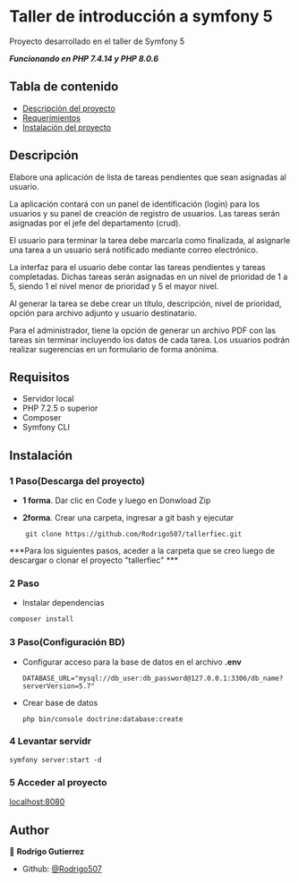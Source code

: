 #  Taller de introducción a symfony 5
Proyecto desarrollado en el taller de Symfony 5


***Funcionando en PHP 7.4.14 y PHP 8.0.6***

## Tabla de contenido
- [Descripción del proyecto](#descripción)
- [Requerimientos](#requisitos)
- [Instalación del proyecto](#instalación)




## Descripción

Elabore una aplicación de lista de tareas pendientes que sean asignadas al usuario. 

La aplicación contará con un panel de identificación (login) para los usuarios y su panel de creación de registro de usuarios. Las tareas serán asignadas por el jefe del departamento (crud).

El usuario para terminar la tarea debe marcarla como finalizada, al asignarle una tarea a un usuario será notificado mediante correo electrónico. 

La interfaz para el usuario debe contar las tareas pendientes y tareas completadas. Dichas tareas serán asignadas en un nivel de prioridad de 1 a 5, siendo 1 el nivel menor de prioridad y 5 el mayor nivel.

Al generar la tarea se debe crear un título, descripción, nivel de prioridad, opción para archivo adjunto y usuario destinatario. 

Para el administrador, tiene la opción de generar un archivo PDF con las tareas sin terminar incluyendo los datos de cada tarea. Los usuarios podrán realizar sugerencias en un formulario de forma anónima.


## Requisitos
- Servidor local
- PHP 7.2.5 o superior
- Composer
- Symfony CLI


## Instalación
### 1 Paso(Descarga del proyecto)
 - **1 forma**. Dar clic en Code y luego en Donwload Zip

 - **2forma**. Crear una carpeta, ingresar a git bash y ejecutar
```
    git clone https://github.com/Rodrigo507/tallerfiec.git
```
***Para los siguientes pasos, aceder a la carpeta que se creo luego de descargar o clonar el proyecto "tallerfiec" ***
### 2 Paso
- Instalar dependencias 

 ```bash
composer install
```


### 3 Paso(Configuración BD)

- Configurar acceso para la base de datos en el archivo **.env**
  ```
  DATABASE_URL="mysql://db_user:db_password@127.0.0.1:3306/db_name?serverVersion=5.7"
  ```
- Crear base de datos
  ```
  php bin/console doctrine:database:create
  ```

### 4 Levantar servidr
  ```
  symfony server:start -d
  ```
### 5 Acceder al proyecto
[localhost:8080](http://127.0.0.1:8000/)


## Author

👤 **Rodrigo Gutierrez**

* Github: [@Rodrigo507](https://github.com/Rodrigo507)
